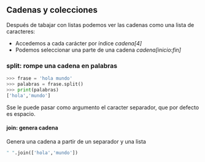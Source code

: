 ## Cadenas y colecciones

Después de tabajar con listas podemos ver las cadenas como una lista de caracteres:
* Accedemos a cada carácter por índice *cadena[4]*
* Podemos seleccionar una parte de una cadena *cadena[inicio:fin]*


### split: rompe una cadena en palabras

```python
>>> frase = 'hola mundo'
>>> palabras = frase.split()
>>> print(palabras)
['hola','mundo']
```
Sse le puede pasar como argumento el caracter separador, que por defecto es espacio.

#### join: genera cadena

Genera una cadena a partir de un separador y una lista

```python
" ".join(['hola','mundo'])
```
